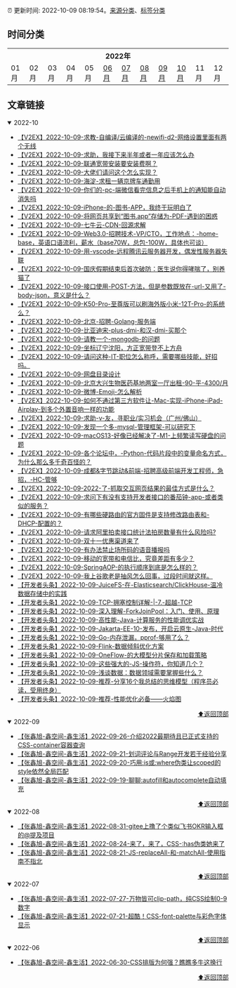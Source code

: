 :alarm_clock: 更新时间: 2022-10-09 08:19:54。[来源分类](./README.md)、[标签分类](./TAGS.md)

## 时间分类

<table>

<tr>
<th colspan="12">2022年</th>
</tr>
<tr>
<td>01月</td>
<td>02月</td>
<td>03月</td>
<td>04月</td>
<td>05月</td>
<td><a href="#2022-06">06月</a></td>
<td><a href="#2022-07">07月</a></td>
<td><a href="#2022-08">08月</a></td>
<td><a href="#2022-09">09月</a></td>
<td><a href="#2022-10">10月</a></td>
<td>11月</td>
<td>12月</td>
</tr>

</table>

## 文章链接

<details open>
<summary id="2022-10">
 2022-10
</summary>


- [【V2EX】2022-10-09-求教-自编译/云编译的-newifi-d2-网络设置里面有两个无线](https://www.v2ex.com/t/885554) 
- [【V2EX】2022-10-09-求助，我接下来半年或者一年应该怎么办](https://www.v2ex.com/t/885553) 
- [【V2EX】2022-10-09-联通宽带安装要安装费啊？](https://www.v2ex.com/t/885550) 
- [【V2EX】2022-10-09-大佬们请问这个怎么实现？](https://www.v2ex.com/t/885549) 
- [【V2EX】2022-10-09-海淀-求租一辆京牌车通勤用](https://www.v2ex.com/t/885547) 
- [【V2EX】2022-10-09-你们的-pc-端微信看完信息之后手机上的通知能自动消失吗](https://www.v2ex.com/t/885546) 
- [【V2EX】2022-10-09-iPhone-的-图书-APP，我终于玩明白了](https://www.v2ex.com/t/885545) 
- [【V2EX】2022-10-09-将网页共享到“图书.app”存储为-PDF-遇到的困惑](https://www.v2ex.com/t/885544) 
- [【V2EX】2022-10-09-七牛云-CDN-回源求解](https://www.v2ex.com/t/885543) 
- [【V2EX】2022-10-09-Web3.0-招聘技术-VP/CTO，工作地点：-home-base，英语口语流利，薪水（base70W，总包-100W，具体也可谈）](https://www.v2ex.com/t/885542) 
- [【V2EX】2022-10-09-用-vscode-远程腾讯云服务器开发，偶发性服务器失联](https://www.v2ex.com/t/885541) 
- [【V2EX】2022-10-09-国庆假期结束后首次破防：医生说你得哮喘了，别养猫了](https://www.v2ex.com/t/885540) 
- [【V2EX】2022-10-09-接口使用-POST-方法，但是参数既放在-url-又用了-body-json，意义是什么？](https://www.v2ex.com/t/885537) 
- [【V2EX】2022-10-09-K50-Pro-至尊版可以刷海外版小米-12T-Pro-的系统么？](https://www.v2ex.com/t/885536) 
- [【V2EX】2022-10-09-北京-招聘-Golang-服务端](https://www.v2ex.com/t/885535) 
- [【V2EX】2022-10-09-比亚迪宋-plus-dmi-和汉-dmi-买那个](https://www.v2ex.com/t/885533) 
- [【V2EX】2022-10-09-请教一个-mongodb-的问题](https://www.v2ex.com/t/885532) 
- [【V2EX】2022-10-09-坐标辽宁沈阳，方正宽带登不上方舟](https://www.v2ex.com/t/885530) 
- [【V2EX】2022-10-09-请问这种-IT-职位怎么称呼，需要哪些技能，好招吗。](https://www.v2ex.com/t/885529) 
- [【V2EX】2022-10-09-网盘目录设计](https://www.v2ex.com/t/885528) 
- [【V2EX】2022-10-09-北京大兴生物医药基地两室一厅出租-90-平-4300/月](https://www.v2ex.com/t/885527) 
- [【V2EX】2022-10-09-微博-Emoji-怎么解析](https://www.v2ex.com/t/885525) 
- [【V2EX】2022-10-09-如何不通过第三方软件让-Mac-实现-iPhone-iPad-Airplay-到多个外置音响一样的功能](https://www.v2ex.com/t/885521) 
- [【V2EX】2022-10-09-求助-v-友，寻职业/实习机会（广州/佛山）](https://www.v2ex.com/t/885520) 
- [【V2EX】2022-10-09-发现一个多-mysql-管理框架-可以研究下](https://www.v2ex.com/t/885519) 
- [【V2EX】2022-10-09-macOS13-好像已经解决了-M1-上频繁读写硬盘的问题](https://www.v2ex.com/t/885517) 
- [【V2EX】2022-10-09-各个论坛中，-Python-代码片段中的变量命名方式，为什么那么多千奇百怪的？](https://www.v2ex.com/t/885515) 
- [【V2EX】2022-10-09-成都&字节跳动&前端-招聘高级前端开发工程师，急招，-HC-管够](https://www.v2ex.com/t/885514) 
- [【V2EX】2022-10-09-2022-了-抓取交互网页结果的最佳方式是什么？](https://www.v2ex.com/t/885513) 
- [【V2EX】2022-10-09-求问下有没有支持开发者接口的番茄钟-app-或者类似的服务？](https://www.v2ex.com/t/885512) 
- [【V2EX】2022-10-09-有哪些硬路由的官方固件是支持修改路由表和-DHCP-配置的？](https://www.v2ex.com/t/885511) 
- [【V2EX】2022-10-09-请求阿里拍卖接口统计法拍房数量有什么风险吗?](https://www.v2ex.com/t/885510) 
- [【V2EX】2022-10-09-双十一优惠渠道来了](https://www.v2ex.com/t/885509) 
- [【V2EX】2022-10-09-有办法禁止场所码的语音播报吗](https://www.v2ex.com/t/885508) 
- [【V2EX】2022-10-09-移动的宽带和电信比，究竟差距有多少？](https://www.v2ex.com/t/885507) 
- [【V2EX】2022-10-09-SpringAOP-的执行顺序到底是怎么样的？](https://www.v2ex.com/t/885506) 
- [【V2EX】2022-10-09-我上谷歌老是抽风怎么回事，过段时间就这样。](https://www.v2ex.com/t/885505) 
- [【开发者头条】2022-10-09-JuiceFS-在-Elasticsearch/ClickHouse-温冷数据存储中的实践](https://toutiao.io/k/54f7165) 
- [【开发者头条】2022-10-09-TCP-拥塞控制详解-|-7.-超越-TCP](https://toutiao.io/k/385cm7h) 
- [【开发者头条】2022-10-09-深入理解-ForkJoinPool：入门、使用、原理](https://toutiao.io/k/zu4hyfd) 
- [【开发者头条】2022-10-09-高性能-Java-计算服务的性能调优实战](https://toutiao.io/k/bgbsmkh) 
- [【开发者头条】2022-10-09-Jakarta-EE-10-发布，开启云原生-Java-时代](https://toutiao.io/k/lrp0ulc) 
- [【开发者头条】2022-10-09-Go-内存泄漏，pprof-够用了么？](https://toutiao.io/k/8576wwj) 
- [【开发者头条】2022-10-09-Flink-数据倾斜优化方案](https://toutiao.io/k/e8oognu) 
- [【开发者头条】2022-10-09-OneFlow-的大模型分片保存和加载策略](https://toutiao.io/k/6het6ih) 
- [【开发者头条】2022-10-09-这些强大的-JS-操作符，你知道几个？](https://toutiao.io/k/5gle43p) 
- [【开发者头条】2022-10-09-浅谈数据：数据领域需要掌握些什么？](https://toutiao.io/k/q6l4zbt) 
- [【开发者头条】2022-10-09-推荐-分享16个我总结的思维模型（程序员必读，受用终身）](https://toutiao.io/k/f7r13v5) 
- [【开发者头条】2022-10-09-推荐-性能优化必备——火焰图](https://toutiao.io/k/azf7ub6) 

<div align="right"><a href="#时间分类">⬆返回顶部</a></div>
</details>

<details open>
<summary id="2022-09">
 2022-09
</summary>


- [【张鑫旭-鑫空间-鑫生活】2022-09-26-介绍2022最期待且已正式支持的CSS-container容器查询](https://www.zhangxinxu.com/wordpress/2022/09/css-container-rule/) 
- [【张鑫旭-鑫空间-鑫生活】2022-09-21-划词评论与Range开发若干经验分享](https://www.zhangxinxu.com/wordpress/2022/09/js-selection-range/) 
- [【张鑫旭-鑫空间-鑫生活】2022-09-20-巧用:is或:where伪类让scoped的style依然全局匹配](https://www.zhangxinxu.com/wordpress/2022/09/css-is-where-scoped-style/) 
- [【张鑫旭-鑫空间-鑫生活】2022-09-19-聊聊:autofill和autocomplete自动填充](https://www.zhangxinxu.com/wordpress/2022/09/css-autofill-html-autocomplete-off/) 

<div align="right"><a href="#时间分类">⬆返回顶部</a></div>
</details>

<details open>
<summary id="2022-08">
 2022-08
</summary>


- [【张鑫旭-鑫空间-鑫生活】2022-08-31-gitee上撸了个类似飞书OKR输入框的@提及项目](https://www.zhangxinxu.com/wordpress/2022/08/gitee-feishu-okr-at-mention/) 
- [【张鑫旭-鑫空间-鑫生活】2022-08-24-来了，来了，CSS-:has伪类她来了](https://www.zhangxinxu.com/wordpress/2022/08/css-has-pseudo-class/) 
- [【张鑫旭-鑫空间-鑫生活】2022-08-21-JS-replaceAll-和-matchAll-使用指南不指北](https://www.zhangxinxu.com/wordpress/2022/08/js-replaceall-matchall/) 

<div align="right"><a href="#时间分类">⬆返回顶部</a></div>
</details>

<details open>
<summary id="2022-07">
 2022-07
</summary>


- [【张鑫旭-鑫空间-鑫生活】2022-07-27-万物皆可clip-path，纯CSS绘制0-9数字](https://www.zhangxinxu.com/wordpress/2022/07/clip-path-css-number/) 
- [【张鑫旭-鑫空间-鑫生活】2022-07-21-超酷！CSS-font-palette与彩色字体显示](https://www.zhangxinxu.com/wordpress/2022/07/css-font-palette/) 

<div align="right"><a href="#时间分类">⬆返回顶部</a></div>
</details>

<details open>
<summary id="2022-06">
 2022-06
</summary>


- [【张鑫旭-鑫空间-鑫生活】2022-06-30-CSS排版为何强？瞧瞧多牛这换行](https://www.zhangxinxu.com/wordpress/2022/06/css-line-break-word-wrap-all/) 

<div align="right"><a href="#时间分类">⬆返回顶部</a></div>
</details>

